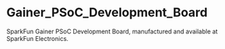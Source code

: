 # Gainer_PSoC_Development_Board
SparkFun Gainer PSoC Development Board, manufactured and available at SparkFun Electronics. 
